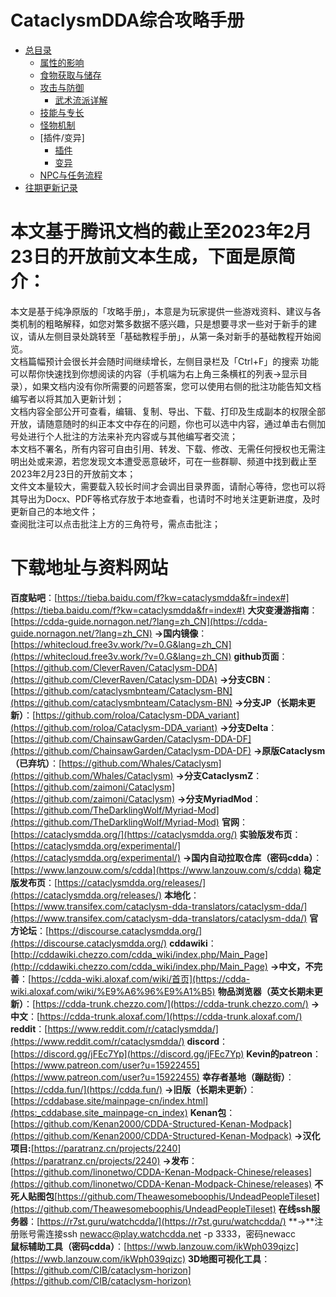 
# CataclysmDDA综合攻略手册
- [总目录](%e6%80%bb%e7%9b%ae%e5%bd%95)
   - [属性的影响](%e5%b1%9e%e6%80%a7%e7%9a%84%e5%bd%b1%e5%93%8d)
   - [食物获取与储存](%e9%a3%9f%e7%89%a9%e8%8e%b7%e5%8f%96%e4%b8%8e%e5%82%a8%e5%ad%98)
   - [攻击与防御](%e6%94%bb%e5%87%bb%e4%b8%8e%e9%98%b2%e5%be%a1)
      - [武术流派详解](%e6%ad%a6%e6%9c%af%e6%b5%81%e6%b4%be%e8%af%a6%e8%a7%a3)
   - [技能与专长](%e6%8a%80%e8%83%bd%e4%b8%8e%e4%b8%93%e9%95%bf)
   - [怪物机制](%e6%80%aa%e7%89%a9%e6%9c%ba%e5%88%b6)
   - [插件/变异] 
      - [插件](cbm%e4%bd%93%e7%b3%bb%e4%b8%8e%e5%8a%9f%e8%83%bd%e8%af%a6%e8%a7%a3)
      - [变异](%e5%8f%98%e5%bc%82%e4%bd%93%e7%b3%bb%e4%b8%8e%e8%b7%af%e7%ba%bf%e8%af%a6%e8%a7%a3)
   - [NPC与任务流程](npc%e4%b8%8e%e4%bb%bb%e5%8a%a1%e6%b5%81%e7%a8%8b)
- [往期更新记录](%e5%be%80%e6%9c%9f%e6%9b%b4%e6%96%b0%e8%ae%b0%e5%bd%95)

# 本文基于腾讯文档的截止至2023年2月23日的开放前文本生成，下面是原简介：
本文是基于纯净原版的「攻略手册」，本意是为玩家提供一些游戏资料、建议与各类机制的粗略解释，如您对繁多数据不感兴趣，只是想要寻求一些对于新手的建议，请从左侧目录处跳转至「基础教程手册」，从第一条对新手的基础教程开始阅览。<br />文档篇幅预计会很长并会随时间继续增长，左侧目录栏及「Ctrl+F」的搜索 功能可以帮你快速找到你想阅读的内容（手机端为右上角三条横杠的列表->显示目录），如果文档内没有你所需要的问题答案，您可以使用右侧的批注功能告知文档编写者以将其加入更新计划；<br />文档内容全部公开可查看，编辑、复制、导出、下载、打印及生成副本的权限全部开放，请随意随时的纠正本文中存在的问题，你也可以选中内容，通过单击右侧加号处进行个人批注的方法来补充内容或与其他编写者交流；<br />本文档不署名，所有内容可自由引用、转发、下载、修改、无需任何授权也无需注明出处或来源，若您发现文本遭受恶意破坏，可在一些群聊、频道中找到截止至2023年2月23日的开放前文本；<br />文件文本量较大，需要载入较长时间才会调出目录界面，请耐心等待，您也可以将其导出为Docx、PDF等格式存放于本地查看，也请时不时地关注更新进度，及时更新自己的本地文件；<br />查阅批注可以点击批注上方的三角符号，需点击批注；

# 下载地址与资料网站
**百度贴吧**：[https://tieba.baidu.com/f?kw=cataclysmdda&fr=index#](https://tieba.baidu.com/f?kw=cataclysmdda&fr=index#)
**大灾变漫游指南**：[https://cdda-guide.nornagon.net/?lang=zh_CN](https://cdda-guide.nornagon.net/?lang=zh_CN)
**→国内镜像**：[https://whitecloud.free3v.work/?v=0.G&lang=zh_CN](https://whitecloud.free3v.work/?v=0.G&lang=zh_CN)
**github页面**：[https://github.com/CleverRaven/Cataclysm-DDA](https://github.com/CleverRaven/Cataclysm-DDA)
**→分支CBN**：[https://github.com/cataclysmbnteam/Cataclysm-BN](https://github.com/cataclysmbnteam/Cataclysm-BN)
**→分支JP（长期未更新）**：[https://github.com/roloa/Cataclysm-DDA_variant](https://github.com/roloa/Cataclysm-DDA_variant)
**→分支Delta**：[https://github.com/ChainsawGarden/Cataclysm-DDA-DF](https://github.com/ChainsawGarden/Cataclysm-DDA-DF)
**→原版Cataclysm（已弃坑）**：[https://github.com/Whales/Cataclysm](https://github.com/Whales/Cataclysm)
**→分支CataclysmZ**：[https://github.com/zaimoni/Cataclysm](https://github.com/zaimoni/Cataclysm)
**→分支MyriadMod**：[https://github.com/TheDarklingWolf/Myriad-Mod](https://github.com/TheDarklingWolf/Myriad-Mod)
**官网**：[https://cataclysmdda.org/](https://cataclysmdda.org/)
**实验版发布页**：[https://cataclysmdda.org/experimental/](https://cataclysmdda.org/experimental/)
**→国内自动拉取仓库（密码cdda）**：[https://www.lanzouw.com/s/cdda](https://www.lanzouw.com/s/cdda)
**稳定版发布页**：[https://cataclysmdda.org/releases/](https://cataclysmdda.org/releases/)
**本地化**：[https://www.transifex.com/cataclysm-dda-translators/cataclysm-dda/](https://www.transifex.com/cataclysm-dda-translators/cataclysm-dda/)
**官方论坛**：[https://discourse.cataclysmdda.org/](https://discourse.cataclysmdda.org/)
**cddawiki**：[http://cddawiki.chezzo.com/cdda_wiki/index.php/Main_Page](http://cddawiki.chezzo.com/cdda_wiki/index.php/Main_Page)
**→中文，不完善**：[https://cdda-wiki.aloxaf.com/wiki/首页](https://cdda-wiki.aloxaf.com/wiki/%E9%A6%96%E9%A1%B5)
**物品浏览器（英文长期未更新）**：[https://cdda-trunk.chezzo.com/](https://cdda-trunk.chezzo.com/)
**→中文**：[https://cdda-trunk.aloxaf.com/](https://cdda-trunk.aloxaf.com/)
**reddit**：[https://www.reddit.com/r/cataclysmdda/](https://www.reddit.com/r/cataclysmdda/)
**discord**：[https://discord.gg/jFEc7Yp](https://discord.gg/jFEc7Yp)
**Kevin的patreon**：[https://www.patreon.com/user?u=15922455](https://www.patreon.com/user?u=15922455)
**幸存者基地（蹦跶街）**：[https://cdda.fun/](https://cdda.fun/)
**→旧版（长期未更新）**：[https://cddabase.site/mainpage-cn/index.html](https:_cddabase.site_mainpage-cn_index)
**Kenan包**：[https://github.com/Kenan2000/CDDA-Structured-Kenan-Modpack](https://github.com/Kenan2000/CDDA-Structured-Kenan-Modpack)
**→汉化项目:**[https://paratranz.cn/projects/2240](https://paratranz.cn/projects/2240)
**→发布**：[https://github.com/linonetwo/CDDA-Kenan-Modpack-Chinese/releases](https://github.com/linonetwo/CDDA-Kenan-Modpack-Chinese/releases)
**不死人贴图包**[https://github.com/Theawesomeboophis/UndeadPeopleTileset](https://github.com/Theawesomeboophis/UndeadPeopleTileset)
**在线ssh服务器**：[https://r7st.guru/watchcdda/](https://r7st.guru/watchcdda/)
**→**注册账号需连接ssh [newacc@play.watchcdda.net](mailto:newacc@play.watchcdda.net) -p 3333，密码newacc<br />**鼠标辅助工具（密码cdda）**：[https://wwb.lanzouw.com/ikWph039qizc](https://wwb.lanzouw.com/ikWph039qizc)
**3D地图可视化工具**：[https://github.com/CIB/cataclysm-horizon](https://github.com/CIB/cataclysm-horizon)
